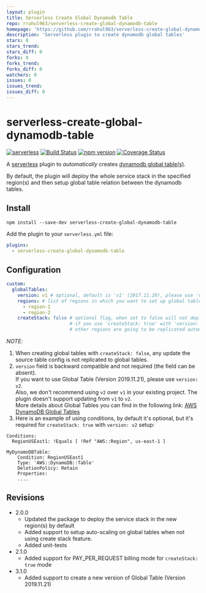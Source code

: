 ```yaml
---
layout: plugin
title: Serverless Create Global Dynamodb Table
repo: rrahul963/serverless-create-global-dynamodb-table
homepage: 'https://github.com/rrahul963/serverless-create-global-dynamodb-table'
description: 'Serverless plugin to create dynamodb global tables'
stars: 0
stars_trend: 
stars_diff: 0
forks: 0
forks_trend: 
forks_diff: 0
watchers: 0
issues: 0
issues_trend: 
issues_diff: 0
---
```



# serverless-create-global-dynamodb-table
[![serverless](http://public.serverless.com/badges/v3.svg)](http://www.serverless.com) [![Build Status](https://travis-ci.org/rrahul963/serverless-create-global-dynamodb-table.svg?branch=master)](https://travis-ci.org/rrahul963/serverless-create-global-dynamodb-table.svg?branch=master) [![npm version](https://badge.fury.io/js/serverless-create-global-dynamodb-table.svg)](https://badge.fury.io/js/serverless-create-global-dynamodb-table) [![Coverage Status](https://coveralls.io/repos/github/rrahul963/serverless-create-global-dynamodb-table/badge.svg?branch=master)](https://coveralls.io/github/rrahul963/serverless-create-global-dynamodb-table?branch=master)

A [serverless](http://www.serverless.com) plugin to _automatically_ creates [dynamodb global table(s)](https://docs.aws.amazon.com/amazondynamodb/latest/developerguide/GlobalTables.html).

By default, the plugin will deploy the whole service stack in the specified region(s) and then setup global table relation between the dynamodb tables.

## Install

`npm install --save-dev serverless-create-global-dynamodb-table`

Add the plugin to your `serverless.yml` file:

```yaml
plugins:
  - serverless-create-global-dynamodb-table
```

## Configuration

```yaml
custom:
  globalTables:
    version: v1 # optional, default is 'v1' (2017.11.29), please use 'v2' for (2019.11.21) version creation
    regions: # list of regions in which you want to set up global tables
      - region-1
      - region-2
    createStack: false # optional flag, when set to false will not deploy the stack in new region(s) and will create the tables using AWS SDK.
                       # if you use 'createStack: true' with 'version: v2', please add 'Condition' rule to your dynamodb to create it in the main region only,
                       # other regions are going to be replicated automatically from the main region.
```

_NOTE_:
1. When creating global tables with `createStack: false`, any update the source table config is not replicated to global tables.   
2. `version` field is backward compatible and not required (the field can be absent).   
If you want to use Global Table (Version 2019.11.21), please use `version: v2`.   
Also, we don't recommend using `v2` over `v1` in your existing project. The plugin doesn't support updating from `v1` to `v2`.   
More details about Global Tables you can find in the following link: [AWS DynamoDB Global Tables](https://docs.aws.amazon.com/amazondynamodb/latest/developerguide/GlobalTables.html)
3. Here is an example of using conditions, by default it's optional, but it's required for `createStack: true` with `version: v2` setup:
```
Conditions:
  RegionUSEast1: !Equals [ !Ref "AWS::Region", us-east-1 ]

MyDynamoDBTable:
    Condition: RegionUSEast1
    Type: 'AWS::DynamoDB::Table'
    DeletionPolicy: Retain
    Properties:
    ....
```
## Revisions
* 2.0.0
  - Updated the package to deploy the service stack in the new region(s) by default
  - Added support to setup auto-scaling on global tables when not using create stack feature.
  - Added unit-tests
* 2.1.0
  - Added support for PAY_PER_REQUEST billing mode for `createStack: true` mode
* 3.1.0
  - Added support to create a new version of Global Table (Version 2019.11.21)


